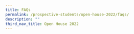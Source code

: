 ```yaml
---
title: FAQs
permalink: /prospective-students/open-house-2022/faqs/
description: ""
third_nav_title: Open House 2022
---
```

